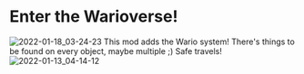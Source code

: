 # Enter the Warioverse!
![2022-01-18_03-24-23](https://user-images.githubusercontent.com/28064934/150007504-18690e1e-31aa-456f-8cf0-2a104e799606.jpg)
This mod adds the Wario system! There's things to be found on every object, maybe multiple ;)
Safe travels!
![2022-01-13_04-14-12](https://user-images.githubusercontent.com/28064934/150006857-da5289dd-7b64-429d-aca4-de76d59c930f.jpg)
